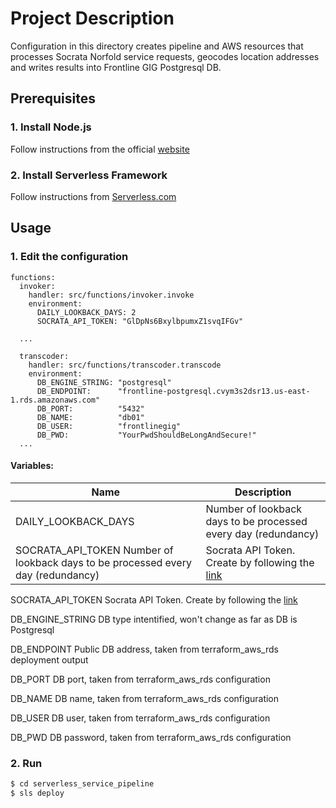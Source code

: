 # Project Description
Configuration in this directory creates pipeline and AWS resources that processes Socrata Norfold service requests, geocodes location addresses and writes results into Frontline GIG Postgresql DB. 


## Prerequisites

### 1. Install Node.js

Follow instructions from the official [website](https://nodejs.org/en/download/)

### 2. Install Serverless Framework

Follow instructions from [Serverless.com](https://www.serverless.com/framework/docs/providers/aws/guide/installation)

## Usage

### 1. Edit the configuration

```sls
functions:
  invoker:
    handler: src/functions/invoker.invoke
    environment:
      DAILY_LOOKBACK_DAYS: 2
      SOCRATA_API_TOKEN: "GlDpNs6BxylbpumxZ1svqIFGv"

  ...

  transcoder:
    handler: src/functions/transcoder.transcode
    environment:
      DB_ENGINE_STRING: "postgresql"
      DB_ENDPOINT:      "frontline-postgresql.cvym3s2dsr13.us-east-1.rds.amazonaws.com"
      DB_PORT:          "5432"
      DB_NAME:          "db01"
      DB_USER:          "frontlinegig"
      DB_PWD:           "YourPwdShouldBeLongAndSecure!"
  ...
```

#### Variables:

| Name | Description |
|------|-------------|
| DAILY_LOOKBACK_DAYS | Number of lookback days to be processed every day (redundancy) |
| <a name="SOCRATA_API_TOKEN">SOCRATA_API_TOKEN</a> Number of lookback days to be processed every day (redundancy) | Socrata API Token. Create by following the [link](https://data.norfolk.gov/login) |

         

SOCRATA_API_TOKEN           Socrata API Token. Create by following the [link](https://data.norfolk.gov/login)

DB_ENGINE_STRING            DB type intentified, won't change as far as DB is Postgresql

DB_ENDPOINT                 Public DB address, taken from terraform_aws_rds deployment output

DB_PORT                     DB port, taken from terraform_aws_rds configuration

DB_NAME                     DB name, taken from terraform_aws_rds configuration

DB_USER                     DB user, taken from terraform_aws_rds configuration

DB_PWD                      DB password, taken from terraform_aws_rds configuration

### 2. Run

```bash
$ cd serverless_service_pipeline
$ sls deploy
```
